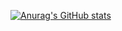 [![Anurag's GitHub stats](https://github-readme-stats.vercel.app/api?username=brnrj&count_private=true&show_icons=true&theme=radical)](https://github.com/anuraghazra/github-readme-stats)